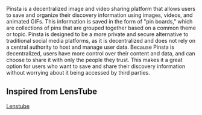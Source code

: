 Pinsta is a decentralized image and video sharing platform that allows users to save and organize their discovery information using images, videos, and animated GIFs. This information is saved in the form of "pin boards," which are collections of pins that are grouped together based on a common theme or topic. Pinsta is designed to be a more private and secure alternative to traditional social media platforms, as it is decentralized and does not rely on a central authority to host and manage user data. Because Pinsta is decentralized, users have more control over their content and data, and can choose to share it with only the people they trust. This makes it a great option for users who want to save and share their discovery information without worrying about it being accessed by third parties.

## Inspired from LensTube

[Lenstube](https://github.com/lenstube-xyz/lenstube)

